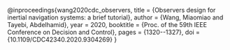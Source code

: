 @inproceedings{wang2020cdc_observers,
	title        = {Observers design for inertial navigation systems: a brief tutorial},
	author       = {Wang, Miaomiao and Tayebi, Abdelhamid},
	year         = 2020,
	booktitle    = {Proc. of the  59th IEEE  Conference on Decision and Control},
	pages        = {1320--1327},
	doi          = {10.1109/CDC42340.2020.9304269}
}